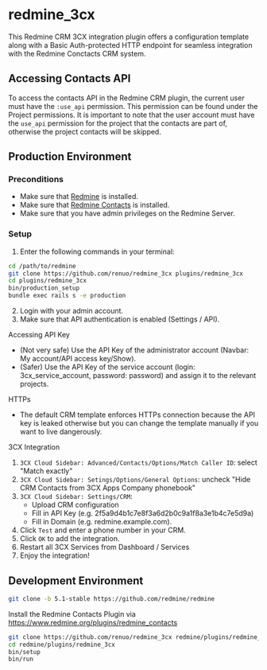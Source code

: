 # redmine_3cx

This Redmine CRM 3CX integration plugin offers a configuration template along with a Basic Auth-protected HTTP endpoint for seamless integration with the Redmine Conctacts CRM system.

## Accessing Contacts API

To access the contacts API in the Redmine CRM plugin, the current user must have the `:use_api` permission. This permission can be found under the Project permissions. It is important to note that the user account must have the `use_api` permission for the project that the contacts are part of, otherwise the project contacts will be skipped.

## Production Environment

### Preconditions

* Make sure that [Redmine](https://github.com/redmine/redmine) is installed.
* Make sure that [Redmine Contacts](https://www.redmineup.com/pages/plugins/crm) is installed.
* Make sure that you have admin privileges on the Redmine Server.

### Setup


1. Enter the following commands in your terminal:

```bash
cd /path/to/redmine
git clone https://github.com/renuo/redmine_3cx plugins/redmine_3cx
cd plugins/redmine_3cx
bin/production_setup
bundle exec rails s -e production
```

2. Login with your admin account.
3. Make sure that API authentication is enabled (Settings / API).

Accessing API Key
* (Not very safe) Use the API Key of the administrator account (Navbar: My account/API access key/Show).
* (Safer) Use the API Key of the service account (login: 3cx_service_account, password: password) and assign it to the relevant projects.

HTTPs

* The default CRM template enforces HTTPs connection because the API key is leaked otherwise but you can change the template manually if you want to live dangerously.

3CX Integration

1. `3CX Cloud Sidebar: Advanced/Contacts/Options/Match Caller ID`: select "Match exactly"
1. `3CX Cloud Sidebar: Setings/Options/General Options`: uncheck "Hide CRM Contacts from 3CX Apps Company phonebook"
1. `3CX Cloud Sidebar: Settings/CRM`: 
    * Upload CRM configuration
    * Fill in API Key (e.g. 2f5a9d4b1c7e8f3a6d2b0c9a1f8a3e1b4c7e5d9a)
    * Fill in Domain (e.g. redmine.example.com).
1. Click `Test` and enter a phone number in your CRM.
1. Click `OK` to add the integration.
1. Restart all 3CX Services from Dashboard / Services
1. Enjoy the integration!

## Development Environment

```bash
git clone -b 5.1-stable https://github.com/redmine/redmine
```

Install the Redmine Contacts Plugin via https://www.redmine.org/plugins/redmine_contacts

```bash
git clone https://github.com/renuo/redmine_3cx redmine/plugins/redmine_3cx
cd redmine/plugins/redmine_3cx
bin/setup
bin/run
```
